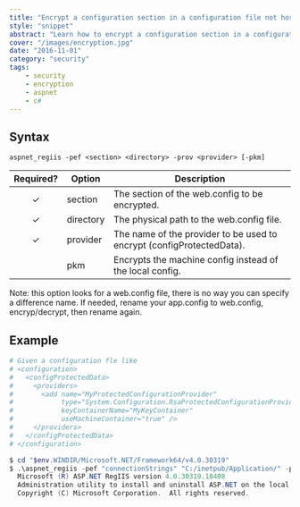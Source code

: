```yaml
---
title: "Encrypt a configuration section in a configuration file not hosted in IIS"
style: "snippet"
abstract: "Learn how to encrypt a configuration section in a configuration file not hosted in IIS"
cover: "/images/encryption.jpg"
date: "2016-11-01"
category: "security"
tags:
    - security
    - encryption
    - aspnet
    - c#
---
```


<!-- start:abstract -->

## Syntax

```
aspnet_regiis -pef <section> <directory> -prov <provider> [-pkm]
```

|   Required?   | Option    | Description                                                           |
| :-----------: | --------- | --------------------------------------------------------------------- |
|   &#10003;    | section   | The section of the web.config to be encrypted.                        |
|   &#10003;    | directory | The physical path to the web.config file.                             |
|   &#10003;    | provider  | The name of the provider to be used to encrypt (configProtectedData). |
|               | pkm       | Encrypts the machine config instead of the local config.              |

Note: this option looks for a web.config file, there is no way you can specify a difference name. If needed, rename your app.config to web.config, encryp/decrypt, then rename again.  

<!-- end:abstract -->

## Example

```powershell
# Given a configuration fle like
# <configuration>
#   <configProtectedData>
#     <providers>
#       <add name="MyProtectedConfigurationProvider" 
#            type="System.Configuration.RsaProtectedConfigurationProvider, ..." 
#            keyContainerName="MyKeyContainer" 
#            useMachineContainer="true" />
#     </providers>
#   </configProtectedData>
# </configuration>

$ cd "$env.WINDIR/Microsoft.NET/Framework64/v4.0.30319"
$ .\aspnet_regiis -pef "connectionStrings" "C:/inetpub/Application/" -prov "MyProtectedConfigurationProvider"
  Microsoft (R) ASP.NET RegIIS version 4.0.30319.18408
  Administration utility to install and uninstall ASP.NET on the local machine.
  Copyright (C) Microsoft Corporation.  All rights reserved.


```
